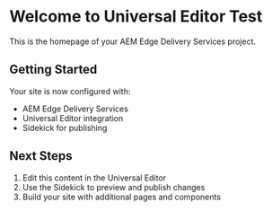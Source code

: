 # Welcome to Universal Editor Test

This is the homepage of your AEM Edge Delivery Services project.

## Getting Started

Your site is now configured with:
- AEM Edge Delivery Services
- Universal Editor integration
- Sidekick for publishing

## Next Steps

1. Edit this content in the Universal Editor
2. Use the Sidekick to preview and publish changes
3. Build your site with additional pages and components
